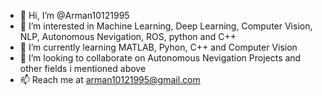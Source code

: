 - 👋 Hi, I’m @Arman10121995
- 👀 I’m interested in Machine Learning, Deep Learning, Computer Vision, NLP, Autonomous Nevigation, ROS, python and C++
- 🌱 I’m currently learning MATLAB, Pyhon, C++ and Computer Vision
- 💞️ I’m looking to collaborate on Autonomous Nevigation Projects and other fields i mentioned above
- 📫 Reach me at arman10121995@gmail.com 

<!---
Arman10121995/Arman10121995 is a ✨ special ✨ repository because its `README.md` (this file) appears on your GitHub profile.
You can click the Preview link to take a look at your changes.
--->
